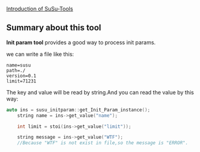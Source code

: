 [Introduction of SuSu-Tools](../README.md)

## Summary about this tool

**Init param tool** provides a good way to process init params.

we can write a file like this:

```
name=susu
path=./
version=0.1
limit=71231
```
The key and value will be read by string.And you can read the value by this way:
```cpp
auto ins = susu_initparam::get_Init_Param_instance();
    string name = ins->get_value("name");

	int limit = stoi(ins->get_value("limit"));

    string message = ins->get_value("WTF");
    //Because "WTF" is not exist in file,so the message is "ERROR".

```
